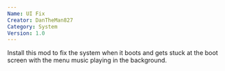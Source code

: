 ```yaml
---
Name: UI Fix
Creator: DanTheMan827
Category: System
Version: 1.0
---
```

Install this mod to fix the system when it boots and gets stuck at the boot screen with the menu music playing in the background.
